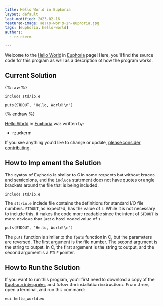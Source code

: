 ```yaml
---
title: Hello World in Euphoria
layout: default
last-modified: 2023-02-16
featured-image: hello-world-in-euphoria.jpg
tags: [euphoria, hello-world]
authors:
  - rzuckerm

---
```


Welcome to the [Hello World](https://rzuckerm.github.io/sample-programs-website-copy/projects/hello-world) in [Euphoria](https://rzuckerm.github.io/sample-programs-website-copy/languages/euphoria) page! Here, you'll find the source code for this program as well as a description of how the program works.

## Current Solution

{% raw %}

```euphoria
include std/io.e

puts(STDOUT, "Hello, World!\n")
```

{% endraw %}

[Hello World](https://rzuckerm.github.io/sample-programs-website-copy/projects/hello-world) in [Euphoria](https://rzuckerm.github.io/sample-programs-website-copy/languages/euphoria) was written by:

- rzuckerm

If you see anything you'd like to change or update, [please consider contributing](https://github.com/TheRenegadeCoder/sample-programs).

## How to Implement the Solution

The syntax of Euphoria is similar to C in some respects but without
braces and semicolons, and the `include` statement does not have
quotes or angle brackets around the file that is being included.

```euphoria
include std/io.e
```

The `std/io.e` include file contains the definitions for standard
I/O file numbers. `STDOUT`, as expected, has the value of `1`. While
it is not necessary to include this, it makes the code more readable
since the intent of `STDOUT` is more obvious than just a hard-coded
value of `1`.

```euphoria
puts(STDOUT, "Hello, World!\n")
```

The `puts` function is similar to the `fputs` function
in C, but the parameters are reversed. The first argument is the file
number. The second argument is the string to output. In C, the first
argument is the string to output, and the second argument is a
`FILE` pointer.


## How to Run the Solution

If you want to run this program, you'll first need to download a
copy of the 
[Euphoria interpreter](https://openeuphoria.org/wiki/view/DownloadEuphoria.wc),
and follow the installation instructions. From there, open a terminal, and
run this command:

```
eui hello_world.eu
```
